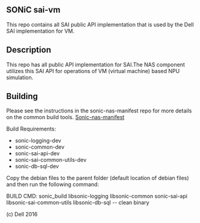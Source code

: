 SONiC sai-vm
----------------------
This repo contains all SAI public API implementation that is used by the Dell SAI implementation for VM.


Description
-----------

This repo has all public API implementation for SAI.The NAS component utilizes this SAI API for operations of VM (virtual machine) based NPU simulation. 

Building
--------
Please see the instructions in the sonic-nas-manifest repo for more details on the common build tools.  [Sonic-nas-manifest](https://github.com/Azure/sonic-nas-manifest)

Build Requirements:
 - sonic-logging-dev
 - sonic-common-dev
 - sonic-sai-api-dev
 - sonic-sai-common-utils-dev
 - sonic-db-sql-dev

Copy the debian files to the parent folder (default location of debian files) and then run the following command:

BUILD CMD: sonic_build libsonic-logging libsonic-common sonic-sai-api libsonic-sai-common-utils libsonic-db-sql -- clean binary

(c) Dell 2016
